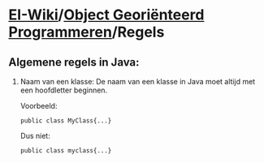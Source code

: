 # [EI-Wiki](..)/[Object Georiënteerd Programmeren](Home)/Regels
## Algemene regels in Java:
1. Naam van een klasse:
  De naam van een klasse in Java moet altijd met een hoofdletter beginnen.
  
    Voorbeeld:
    
      ``public class MyClass{...}``
  
    Dus niet:
  
      ``public class myclass{...}``
